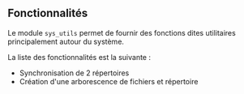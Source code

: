 ## Fonctionnalités
Le module `sys_utils` permet de fournir des fonctions dites utilitaires principalement autour du système.

La liste des fonctionnalités est la suivante :
- Synchronisation de 2 répertoires
- Création d'une arborescence de fichiers et répertoire
